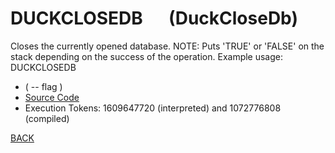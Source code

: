 # DUCKCLOSEDB &emsp; (DuckCloseDb)
Closes the currently opened database. NOTE: Puts 'TRUE' or 'FALSE' on the stack depending on the success of the operation. Example usage: DUCKCLOSEDB
* ( -- flag )
* [Source Code](../words/duckdb/DuckCloseDb.cs)
* Execution Tokens: 1609647720 (interpreted) and 1072776808 (compiled)


[BACK](builtins.md#DuckCloseDb)
